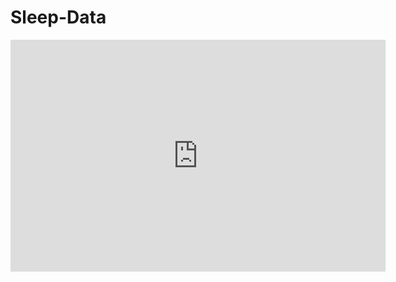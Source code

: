 # Sleep-Data


<iframe width="600" height="371" seamless frameborder="0" scrolling="no" src="https://docs.google.com/spreadsheets/d/1ZlabR2E9oa9z-517Mo7fLoPPB6alBs-aQTQ8pKujW40/pubchart?oid=1347320746&amp;format=interactive"></iframe>

